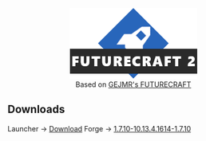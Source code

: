 <p align="center">
<img src="https://raw.githubusercontent.com/HopikDev/FC2/main/FC2Logo.png"/>
<br/>
Based on <a href="http://gejmr.eu/ke-stazeni">GEJMR's FUTURECRAFT</a>
</p>

## Downloads

Launcher -> [Download](https://github.com/HopikDev/FC2/releases/download/main/FC2DLInstaller.exe)
Forge -> [1.7.10-10.13.4.1614-1.7.10](https://files.minecraftforge.net/maven/net/minecraftforge/forge/1.7.10-10.13.4.1614-1.7.10/forge-1.7.10-10.13.4.1614-1.7.10-installer.jar)
